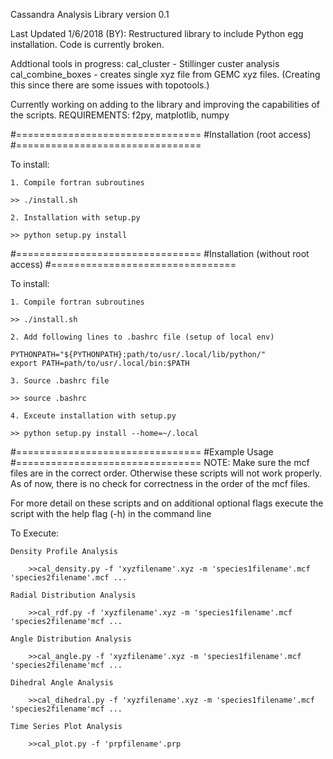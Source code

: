 <!---
==============================================================
   ____    _    ____ ____    _    _   _ ____  ____      _    
  / ___|  / \  / ___/ ___|  / \  | \ | |  _ \|  _ \    / \   
 | |     / _ \ \___ \___ \ / _ \ |  \| | | | | |_) |  / _ \  
 | |___ / ___ \ ___) |__) / ___ \| |\  | |_| |  _ <  / ___ \ 
  \____/_/   \_\____/____/_/   \_\_| \_|____/|_| \_\/_/   \_\
    / \   _ __   __ _| |_   _ ___(_)___                      
   / _ \ | '_ \ / _` | | | | / __| / __|                     
  / ___ \| | | | (_| | | |_| \__ \ \__ \                     
 /_/   \_\_| |_|\__,_|_|\__, |___/_|___/                     
 | |   (_) |__  _ __ __ |___/_ _   _                         
 | |   | | '_ \| '__/ _` | '__| | | |                        
 | |___| | |_) | | | (_| | |  | |_| |                        
 |_____|_|_.__/|_|  \__,_|_|   \__, |                        
                               |___/             
==============================================================
-->
Cassandra Analysis Library
version 0.1

Last Updated 1/6/2018 (BY): Restructured library to include Python egg installation. Code is currently broken.

Addtional tools in progress:
	cal_cluster - Stillinger custer analysis
	cal_combine_boxes - creates single xyz file from GEMC xyz files. 
		(Creating this since there are some issues with topotools.)

Currently working on adding to the library and improving the capabilities of the scripts.
REQUIREMENTS: f2py, matplotlib, numpy


#================================
#Installation (root access)
#================================

To install:

	1. Compile fortran subroutines

	>> ./install.sh

	2. Installation with setup.py

	>> python setup.py install

#================================
#Installation (without root access)
#================================

To install:

	1. Compile fortran subroutines

	>> ./install.sh

	2. Add following lines to .bashrc file (setup of local env)

	PYTHONPATH="${PYTHONPATH}:path/to/usr/.local/lib/python/"
	export PATH=path/to/usr/.local/bin:$PATH

	3. Source .bashrc file

	>> source .bashrc

	4. Exceute installation with setup.py

	>> python setup.py install --home=~/.local


#================================
#Example Usage
#================================
NOTE: Make sure the mcf files are in the correct order. Otherwise these scripts will not
work properly. As of now, there is no check for correctness in the order of the mcf files.

For more detail on these scripts and on additional optional flags execute the script with the
help flag (-h) in the command line


To Execute:

	Density Profile Analysis

		>>cal_density.py -f 'xyzfilename'.xyz -m 'species1filename'.mcf 'species2filename'.mcf ... 

	Radial Distribution Analysis

		>>cal_rdf.py -f 'xyzfilename'.xyz -m 'species1filename'.mcf 'species2filename'mcf ...

	Angle Distribution Analysis

		>>cal_angle.py -f 'xyzfilename'.xyz -m 'species1filename'.mcf 'species2filename'mcf ...
	
	Dihedral Angle Analysis

		>>cal_dihedral.py -f 'xyzfilename'.xyz -m 'species1filename'.mcf 'species2filename'mcf ...

	Time Series Plot Analysis

		>>cal_plot.py -f 'prpfilename'.prp

